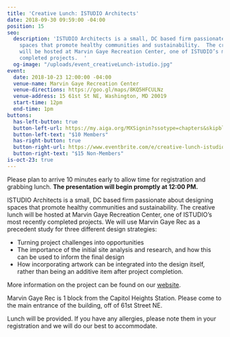 ```yaml
---
title: 'Creative Lunch: ISTUDIO Architects'
date: 2018-09-30 09:59:00 -04:00
position: 15
seo:
  description: 'ISTUDIO Architects is a small, DC based firm passionate about designing
    spaces that promote healthy communities and sustainability.  The creative lunch
    will be hosted at Marvin Gaye Recreation Center, one of ISTUDIO’s most recently
    completed projects.  '
  og-image: "/uploads/event_creativeLunch-istudio.jpg"
event:
  date: 2018-10-23 12:00:00 -04:00
  venue-name: Marvin Gaye Recreation Center
  venue-directions: https://goo.gl/maps/8KQ5HFCULNz
  venue-address: 15 61st St NE, Washington, MD 20019
  start-time: 12pm
  end-time: 1pm
buttons:
  has-left-button: true
  button-left-url: https://my.aiga.org/MXSignin?ssotype=chapters&skipblacklist&returnurl=https%3A%2F%2Fdc.aiga.org%2Fevent%2Fcreative-lunch-istudio-architects%2F%3Fredirect_source%3Deventbrite_register
  button-left-text: "$10 Members"
  has-right-button: true
  button-right-url: https://www.eventbrite.com/e/creative-lunch-istudio-architects-tickets-50828358990
  button-right-text: "$15 Non-Members"
is-oct-23: true
---
```


Please plan to arrive 10 minutes early to allow time for registration and grabbing lunch. **The presentation will begin promptly at 12:00 PM.**

ISTUDIO Architects is a small, DC based firm passionate about designing spaces that promote healthy communities and sustainability.  The creative lunch will be hosted at Marvin Gaye Recreation Center, one of ISTUDIO’s most recently completed projects.  We will use Marvin Gaye Rec as a precedent study for three different design strategies:

* Turning project challenges into opportunities
* The importance of the initial site analysis and research, and how this can be used to inform the final design
* How incorporating artwork can be integrated into the design itself, rather than being an additive item after project completion.

More information on the project can be found on our [website](https://istudioarchitects.com/portfolio/marvin-gaye-recreation-center).
 
Marvin Gaye Rec is 1 block from the Capitol Heights Station.  Please come to the main entrance of the building, off of 61st Street NE.

Lunch will be provided. If you have any allergies, please note them in your registration and we will do our best to accommodate. 

